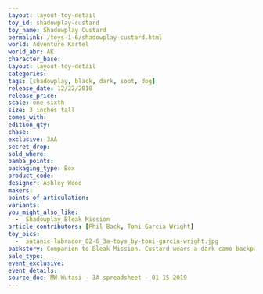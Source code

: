 ```yaml
---
layout: layout-toy-detail 
toy_id: shadowplay-custard
toy_name: Shadowplay Custard
permalink: /toys-1-6/shadowplay-custard.html
world: Adventure Kartel
world_abr: AK
character_base: 
layout: layout-toy-detail
categories: 
tags: [shadowplay, black, dark, soot, dog]
release_date: 12/22/2010
release_price:  
scale: one sixth
size: 3 inches tall
comes_with: 
edition_qty: 
chase: 
exclusive: 3AA
secret_drop: 
sold_where: 
bamba_points: 
packaging_type: Box
product_code: 
designer: Ashley Wood
makers: 
points_of_articulation: 
variants: 
you_might_also_like: 
  -  Shadowplay Bleak Mission
article_contributors: [Phil Back, Toni Garcia Wright]
toy_pics: 
  -  satanic-labrador_02-6_3a-toys_by-toni-garcia-wright.jpg
backstory: Companion to Bleak Mission. Custard wears a dark camo backpack.
sale_type: 
event_exclusive: 
event_details: 
source_doc: MW Wutasi - 3A spreadsheet - 01-15-2019
---
```

